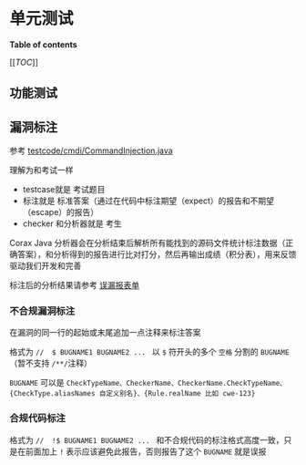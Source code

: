 # 单元测试

**Table of contents**

[[_TOC_]]

## 功能测试



## 漏洞标注

参考 [testcode/cmdi/CommandInjection.java](/corax-config-tests/normal/src/main/java/testcode/cmdi/CommandInjection.java) 

理解为和考试一样

- testcase就是 考试题目
- 标注就是 标准答案（通过在代码中标注期望（expect）的报告和不期望（escape）的报告）
- checker 和分析器就是 考生

Corax Java 分析器会在分析结束后解析所有能找到的源码文件统计标注数据（正确答案），和分析得到的报告进行比对打分，然后再输出成绩（积分表），用来反馈驱动我们开发和完善

标注后的分析结果请参考 [误漏报表单](usage.md#误漏报表单)

### 不合规漏洞标注

在漏洞的同一行的起始或末尾追加一点注释来标注答案

格式为 `//  $ BUGNAME1 BUGNAME2 ... `  以 `$` 符开头的多个 `空格` 分割的 `BUGNAME`  （暂不支持 `/**/`注释）

`BUGNAME`  可以是 `CheckTypeName、CheckerName、CheckerName.CheckTypeName、{CheckType.aliasNames 自定义别名}、{Rule.realName 比如 cwe-123}`



### 合规代码标注

格式为 `//  !$ BUGNAME1 BUGNAME2 ... `  和不合规代码的标注格式高度一致，只是在前面加上 `!` 表示应该避免此报告，否则报告了这个 `BUGNAME` 就是误报

